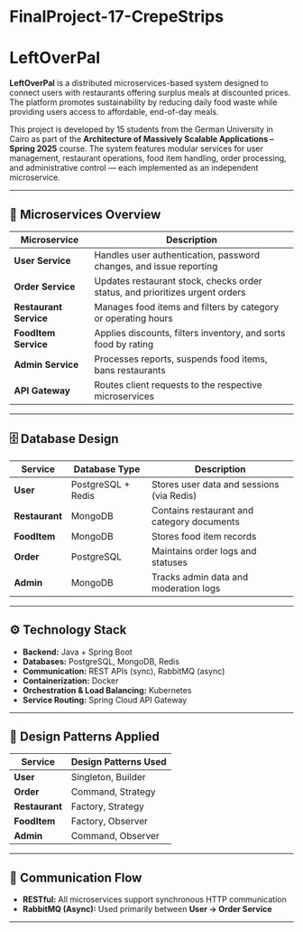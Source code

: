 # FinalProject-17-CrepeStrips
# LeftOverPal

**LeftOverPal** is a distributed microservices-based system designed to connect users with restaurants offering surplus meals at discounted prices. The platform promotes sustainability by reducing daily food waste while providing users access to affordable, end-of-day meals.

This project is developed by 15 students from the German University in Cairo as part of the **Architecture of Massively Scalable Applications – Spring 2025** course. The system features modular services for user management, restaurant operations, food item handling, order processing, and administrative control — each implemented as an independent microservice.

---

## 🧩 Microservices Overview

| Microservice           | Description                                                                  |
|------------------------|-------------------------------------------------------------------------------|
| **User Service**       | Handles user authentication, password changes, and issue reporting           |
| **Order Service**      | Updates restaurant stock, checks order status, and prioritizes urgent orders |
| **Restaurant Service** | Manages food items and filters by category or operating hours                |
| **FoodItem Service**   | Applies discounts, filters inventory, and sorts food by rating               |
| **Admin Service**      | Processes reports, suspends food items, bans restaurants                     |
| **API Gateway**        | Routes client requests to the respective microservices                       |

---

## 🗄️ Database Design

| Service         | Database Type      | Description                                       |
|-----------------|--------------------|---------------------------------------------------|
| **User**        | PostgreSQL + Redis | Stores user data and sessions (via Redis)         |
| **Restaurant**  | MongoDB            | Contains restaurant and category documents        |
| **FoodItem**    | MongoDB            | Stores food item records                          |
| **Order**       | PostgreSQL         | Maintains order logs and statuses                 |
| **Admin**       | MongoDB            | Tracks admin data and moderation logs             |

---

## ⚙️ Technology Stack

- **Backend:** Java + Spring Boot  
- **Databases:** PostgreSQL, MongoDB, Redis  
- **Communication:** REST APIs (sync), RabbitMQ (async)  
- **Containerization:** Docker  
- **Orchestration & Load Balancing:** Kubernetes  
- **Service Routing:** Spring Cloud API Gateway  

---

## 🧠 Design Patterns Applied

| Service         | Design Patterns Used          |
|-----------------|-------------------------------|
| **User**        | Singleton, Builder            |
| **Order**       | Command, Strategy             |
| **Restaurant**  | Factory, Strategy             |
| **FoodItem**    | Factory, Observer             |
| **Admin**       | Command, Observer             |

---

## 🔁 Communication Flow

- **RESTful:** All microservices support synchronous HTTP communication  
- **RabbitMQ (Async):** Used primarily between **User → Order Service**

---
